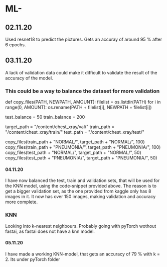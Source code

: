 # ML-

## 02.11.20
Used resnet18 to predict the pictures. Gets an accuray of around 95 % after 6 epochs. 

## 03.11.20
A lack of validation data could make it difficult to validate the result of the accuracy of the model.

### This could be a way to balance the dataset for more validation 
def copy_files(PATH, NEWPATH, AMOUNT):
    filelist = os.listdir(PATH)
    for i in range(0, AMOUNT):
        os.rename(PATH + filelist[i], NEWPATH + filelist[i])

test_balance = 50
train_balance = 200

target_path = "/content/chest_xray/val/"
train_path = "/content/chest_xray/train/"
test_path = "/content/chest_xray/test/"

copy_files(train_path + "NORMAL/", target_path + "NORMAL/", 100)
copy_files(train_path + "PNEUMONIA/", target_path + "PNEUMONIA/", 100)
copy_files(test_path + "NORMAL/", target_path + "NORMAL/", 50)
copy_files(test_path + "PNEUMONIA/", target_path + "PNEUMONIA/", 50)

#### 04.11.20
I have now balanced the test, train and validation sets, that will be used for the KNN model, using the code-snippet provided above. The reason is to get a bigger validation set, as the one provided from kaggle only has 8 images in it. It now has over 150 images, making validation and accuracy more complete. 

### KNN

Looking into k-nearest neighbours. Probably going with pyTorch wothout fastai, as fastai does not have a knn model. 
#### 05.11.20
I have made a working KNN-model, that gets an accuracy of 79 % with k = 2. Its under pyTorch folder 
